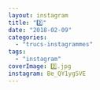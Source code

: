 ```yaml
---
layout: instagram
title: "2️⃣"
date: "2018-02-09"
categories: 
  - "trucs-instagrammes"
tags: 
  - "instagram"
coverImage: 2️⃣.jpg
instagram: Be_QY1ygSVE
---
```

